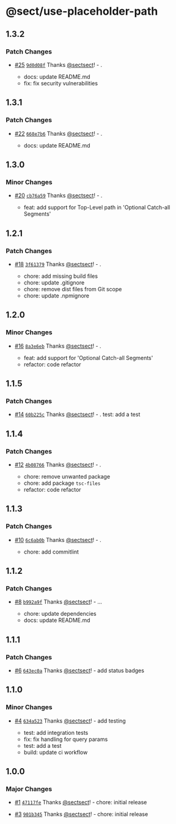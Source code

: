 # @sect/use-placeholder-path

## 1.3.2

### Patch Changes

- [#25](https://github.com/sectsect/use-placeholder-path/pull/25) [`9d0d08f`](https://github.com/sectsect/use-placeholder-path/commit/9d0d08f452ffe0351af567f66084e0892c5dab06) Thanks [@sectsect](https://github.com/sectsect)! - .

  - docs: update README.md
  - fix: fix security vulnerabilities

## 1.3.1

### Patch Changes

- [#22](https://github.com/sectsect/use-placeholder-path/pull/22) [`668e7b6`](https://github.com/sectsect/use-placeholder-path/commit/668e7b634f843b706b044e4aa896784069cf5f97) Thanks [@sectsect](https://github.com/sectsect)! - .

  - docs: update README.md

## 1.3.0

### Minor Changes

- [#20](https://github.com/sectsect/use-placeholder-path/pull/20) [`cb76a59`](https://github.com/sectsect/use-placeholder-path/commit/cb76a596b6791e78981b23164ca2f76d13cfd1ca) Thanks [@sectsect](https://github.com/sectsect)! - .

  - feat: add support for Top-Level path in 'Optional Catch-all Segments'

## 1.2.1

### Patch Changes

- [#18](https://github.com/sectsect/use-placeholder-path/pull/18) [`3f61379`](https://github.com/sectsect/use-placeholder-path/commit/3f613796f9da34b57676081806f1649aa8dcf620) Thanks [@sectsect](https://github.com/sectsect)! - .

  - chore: add missing build files
  - chore: update .gitignore
  - chore: remove dist files from Git scope
  - chore: update .npmignore

## 1.2.0

### Minor Changes

- [#16](https://github.com/sectsect/use-placeholder-path/pull/16) [`8a3e6eb`](https://github.com/sectsect/use-placeholder-path/commit/8a3e6eb96742fb164a68ca59a06a8472bab90eb6) Thanks [@sectsect](https://github.com/sectsect)! - .

  - feat: add support for 'Optional Catch-all Segments'
  - refactor: code refactor

## 1.1.5

### Patch Changes

- [#14](https://github.com/sectsect/use-placeholder-path/pull/14) [`60b225c`](https://github.com/sectsect/use-placeholder-path/commit/60b225c126cdb22ac2f714468644f4cdf0406b12) Thanks [@sectsect](https://github.com/sectsect)! - .
  test: add a test

## 1.1.4

### Patch Changes

- [#12](https://github.com/sectsect/use-placeholder-path/pull/12) [`4b08766`](https://github.com/sectsect/use-placeholder-path/commit/4b0876673dcdaba5c04bd3268de1d6571cf3f3c2) Thanks [@sectsect](https://github.com/sectsect)! - .

  - chore: remove unwanted package
  - chore: add package `tsc-files`
  - refactor: code refactor

## 1.1.3

### Patch Changes

- [#10](https://github.com/sectsect/use-placeholder-path/pull/10) [`6c6ab0b`](https://github.com/sectsect/use-placeholder-path/commit/6c6ab0b7e6d6f9c4f682b1d2d92158386805fb30) Thanks [@sectsect](https://github.com/sectsect)! - .

  - chore: add commitlint

## 1.1.2

### Patch Changes

- [#8](https://github.com/sectsect/use-placeholder-path/pull/8) [`b992a9f`](https://github.com/sectsect/use-placeholder-path/commit/b992a9f1f1c1a1212a55dbe9234fcc5dc6b95be2) Thanks [@sectsect](https://github.com/sectsect)! - ...

  - chore: update dependencies
  - docs: update README.md

## 1.1.1

### Patch Changes

- [#6](https://github.com/sectsect/use-placeholder-path/pull/6) [`643ec0a`](https://github.com/sectsect/use-placeholder-path/commit/643ec0ac4f5cdf24298716c8c6244c54145c56cb) Thanks [@sectsect](https://github.com/sectsect)! - add status badges

## 1.1.0

### Minor Changes

- [#4](https://github.com/sectsect/use-placeholder-path/pull/4) [`634a523`](https://github.com/sectsect/use-placeholder-path/commit/634a52384c66231ee31d3db0ac18cc87911d796d) Thanks [@sectsect](https://github.com/sectsect)! - add testing

  - test: add integration tests
  - fix: fix handling for query params
  - test: add a test
  - build: update ci workflow

## 1.0.0

### Major Changes

- [#1](https://github.com/sectsect/use-placeholder-path/pull/1) [`47117fe`](https://github.com/sectsect/use-placeholder-path/commit/47117fe4c40003e3e9606c44bbe2a68b96d0d8d0) Thanks [@sectsect](https://github.com/sectsect)! - chore: initial release

- [#3](https://github.com/sectsect/use-placeholder-path/pull/3) [`901b345`](https://github.com/sectsect/use-placeholder-path/commit/901b345806ba30539d675d2a22fce0e6e7f973fc) Thanks [@sectsect](https://github.com/sectsect)! - chore: initial release
